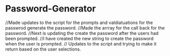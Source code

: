 # Password-Generator
//Made updates to the script for the prompts and valdiatuations for the passwrod generate the password.
//Made the arrray for the call back for the password.
//Next is updating the create the password after the users had been prompted.
//I have created the new string to create the password when the user is prompted.
// Updates to the script and trying to make it return based on the user selections.
